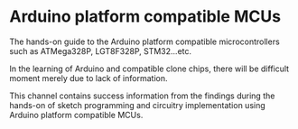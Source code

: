 # Arduino platform compatible MCUs
The hands-on guide to the Arduino platform compatible microcontrollers such as ATMega328P, LGT8F328P, STM32...etc.

In the learning of Arduino and compatible clone chips, there will be difficult moment merely due to lack of information.

This channel contains success information from the findings during the hands-on of sketch programming and circuitry implementation using Arduino platform compatible MCUs.


